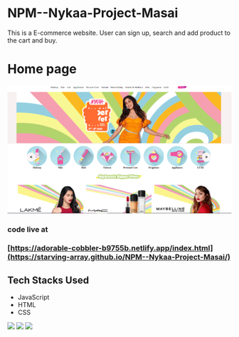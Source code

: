 # NPM--Nykaa-Project-Masai
This is a E-commerce website.
User can sign up, search and add product to the cart and buy.


# Home page
![Landing Page](nykaa.png)


### code live at
### [https://adorable-cobbler-b9755b.netlify.app/index.html](https://starving-array.github.io/NPM--Nykaa-Project-Masai/)

## Tech Stacks Used

- JavaScript
- HTML
- CSS


<p>
   <img src="https://img.icons8.com/color/64/000000/javascript.png"/>
   <img src="https://img.icons8.com/color/64/000000/html-5.png"/>
   <img src="https://img.icons8.com/color/64/000000/css3.png" />

 </p>

